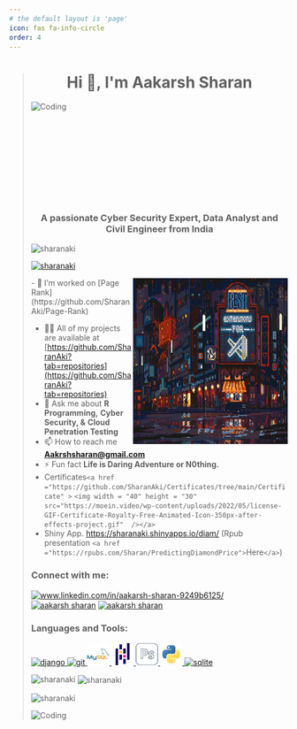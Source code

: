 ```yaml
---
# the default layout is 'page'
icon: fas fa-info-circle
order: 4
---
```

>
> <h1 align="center">Hi 👋, I'm Aakarsh Sharan</h1>
> <img   alt="Coding" width = "1000" height = "200" align = "right" src="https://wallpaperaccess.com/full/4735135.png">
> <h3 align="center">A passionate Cyber Security Expert, Data Analyst and Civil Engineer from India</h3>
>
> <p align="left"> <img src="https://komarev.com/ghpvc/?username=sharanaki&label=Profile%20views&color=0e75b6&style=flat" alt="sharanaki" /> </p>
>
> <p align="left"> <a href="https://github.com/ryo-ma/github-profile-trophy"><img src="https://github-profile-trophy.vercel.app/?username=sharanaki" alt="sharanaki" /></a> </p>
> <a href = "https://sprkl.dev/top-vs-code-extensions-for-developers/"><img   alt="Coding" width = "280" height = "300" align = "right" src="https://github.com/SharanAki/SharanAki/blob/main/gitduck-vs-code-extensions-animation-opt.gif"></a>
> - 🔭 I’m worked on [Page Rank](https://github.com/SharanAki/Page-Rank)
>
> - 👨‍💻 All of my projects are available at [https://github.com/SharanAki?tab=repositories](https://github.com/SharanAki?tab=repositories)
> - 💬 Ask me about **R Programming,** **Cyber Security, &** **Cloud Penetration Testing**
> - 📫 How to reach me **Aakrshsharan@gmail.com**
> - ⚡ Fun fact **Life is Daring Adventure or N0thing.**
> - Certificates`<a href ="https://github.com/SharanAki/Certificates/tree/main/Certificate" >` `<img width = "40" height = "30"  src="https://moein.video/wp-content/uploads/2022/05/license-GIF-Certificate-Royalty-Free-Animated-Icon-350px-after-effects-project.gif"  /></a>`
> - Shiny App. https://sharanaki.shinyapps.io/diam/ (Rpub presentation `<a href ="https://rpubs.com/Sharan/PredictingDiamondPrice">`Here`</a>`)
>
> <h3 align="left">Connect with me:</h3>
> <p align="left">
> <a href="https://linkedin.com/in/www.linkedin.com/in/aakarsh-sharan-9249b6125/" target="blank"><img align="center" src="https://raw.githubusercontent.com/rahuldkjain/github-profile-readme-generator/master/src/images/icons/Social/linked-in-alt.svg" alt="www.linkedin.com/in/aakarsh-sharan-9249b6125/" height="30" width="40" /></a>
> <a href="https://www.facebook.com/aakrsh.sharan" target="blank"><img align="center" src="https://raw.githubusercontent.com/rahuldkjain/github-profile-readme-generator/master/src/images/icons/Social/facebook.svg" alt="aakarsh sharan" height="30" width="40" /></a>
> <a href="https://www.instagram.com/sharanaakarsh/" target="blank"><img align="center" src="https://raw.githubusercontent.com/rahuldkjain/github-profile-readme-generator/master/src/images/icons/Social/instagram.svg" alt="aakarsh sharan" height="30" width="40" /></a>
> </p>
>
> <h3 align="left">Languages and Tools:</h3>
> <p align="left"> <a href="https://www.djangoproject.com/" target="_blank" rel="noreferrer"> <img src="https://cdn.worldvectorlogo.com/logos/django.svg" alt="django" width="40" height="40"/> </a> <a href="https://git-scm.com/" target="_blank" rel="noreferrer"> <img src="https://www.vectorlogo.zone/logos/git-scm/git-scm-icon.svg" alt="git" width="40" height="40"/> </a> <a href="https://www.mysql.com/" target="_blank" rel="noreferrer"> <img src="https://raw.githubusercontent.com/devicons/devicon/master/icons/mysql/mysql-original-wordmark.svg" alt="mysql" width="40" height="40"/> </a> <a href="https://pandas.pydata.org/" target="_blank" rel="noreferrer"> <img src="https://raw.githubusercontent.com/devicons/devicon/2ae2a900d2f041da66e950e4d48052658d850630/icons/pandas/pandas-original.svg" alt="pandas" width="40" height="40"/> </a> <a href="https://www.photoshop.com/en" target="_blank" rel="noreferrer"> <img src="https://raw.githubusercontent.com/devicons/devicon/master/icons/photoshop/photoshop-line.svg" alt="photoshop" width="40" height="40"/> </a> <a href="https://www.python.org" target="_blank" rel="noreferrer"> <img src="https://raw.githubusercontent.com/devicons/devicon/master/icons/python/python-original.svg" alt="python" width="40" height="40"/> </a> <a href="https://www.sqlite.org/" target="_blank" rel="noreferrer"> <img src="https://www.vectorlogo.zone/logos/sqlite/sqlite-icon.svg" alt="sqlite" width="40" height="40"/> </a> </p>
>
> <p><img align="left" src="https://github-readme-stats.vercel.app/api/top-langs?username=sharanaki&show_icons=true&locale=en&layout=compact" alt="sharanaki" /></p>
>
> <p> <img align="center" src="https://github-readme-stats.vercel.app/api?username=sharanaki&show_icons=true&theme=tokyonight&locale=en" alt="sharanaki" /></p>
>
> <p><img align="center" src="https://github-readme-streak-stats.herokuapp.com/?user=sharanaki&" alt="sharanaki" /></p>
> <img   alt="Coding" width = "1000" height = "50" class = "center" src="https://caccioppoli.com/Gif%20linee%20animate/Spinning_line.gif">
>
